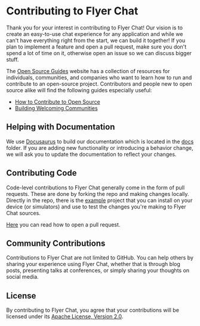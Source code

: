 # Contributing to Flyer Chat

Thank you for your interest in contributing to Flyer Chat! Our vision is to create an easy-to-use chat experience for any application and while we can't have everything right from the start, we can build it together! If you plan to implement a feature and open a pull request, make sure you don't spend a lot of time on it, otherwise open an issue so we can discuss bigger stuff.

The [Open Source Guides](https://opensource.guide) website has a collection of resources for individuals, communities, and companies who want to learn how to run and contribute to an open-source project. Contributors and people new to open source alike will find the following guides especially useful:

* [How to Contribute to Open Source](https://opensource.guide/how-to-contribute/)
* [Building Welcoming Communities](https://opensource.guide/building-community/)

## Helping with Documentation

We use [Docusaurus](https://docusaurus.io) to build our documentation which is located in the [docs](https://github.com/flyerhq/flutter_firebase_chat_core/tree/main/docs) folder. If you are adding new functionality or introducing a behavior change, we will ask you to update the documentation to reflect your changes.

## Contributing Code

Code-level contributions to Flyer Chat generally come in the form of pull requests. These are done by forking the repo and making changes locally. Directly in the repo, there is the [example](https://github.com/flyerhq/flutter_firebase_chat_core/tree/main/example) project that you can install on your device (or simulators) and use to test the changes you're making to Flyer Chat sources.

[Here](https://opensource.guide/how-to-contribute/#opening-a-pull-request) you can read how to open a pull request.

## Community Contributions

Contributions to Flyer Chat are not limited to GitHub. You can help others by sharing your experience using Flyer Chat, whether that is through blog posts, presenting talks at conferences, or simply sharing your thoughts on social media.

## License

By contributing to Flyer Chat, you agree that your contributions will be licensed under its [Apache License, Version 2.0](LICENSE).
